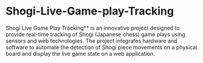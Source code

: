# Shogi-Live-Game-play-Tracking
Shogi Live Game Play Tracking** is an innovative project designed to provide real-time tracking of Shogi (Japanese chess) game plays using sensors and web technologies. The project integrates hardware and software to automate the detection of Shogi piece movements on a physical board and display the live game state on a web application.
